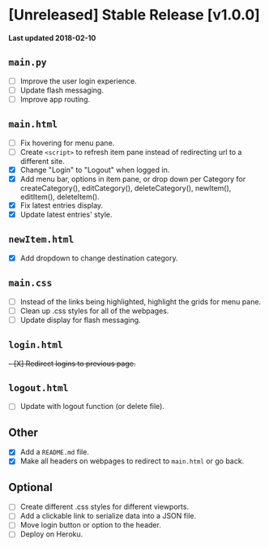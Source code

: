 # [Unreleased] Stable Release [v1.0.0]
#### Last updated 2018-02-10
## `main.py`
- [ ] Improve the user login experience.
- [ ] Update flash messaging.
- [ ] Improve app routing.

## `main.html`
- [ ] Fix hovering for menu pane.
- [ ] Create `<script>` to refresh item pane instead of redirecting url to a different site.
- [X] Change "Login" to "Logout" when logged in.
- [X] Add menu bar, options in item pane, or drop down per Category for createCategory(), editCategory(), deleteCategory(), newItem(), editItem(), deleteItem().
- [X] Fix latest entries display.
- [X] Update latest entries' style.

## `newItem.html`
- [X] Add dropdown to change destination category.

## `main.css`
- [ ] Instead of the links being highlighted, highlight the grids for menu pane.
- [ ] Clean up .css styles for all of the webpages.
- [ ] Update display for flash messaging.

## `login.html`
~~- [X] Redirect logins to previous page.~~

## `logout.html`
- [ ] Update with logout function (or delete file).

## Other
- [X] Add a `README.md` file.
- [X] Make all headers on webpages to redirect to `main.html` or go back.

## Optional
- [ ] Create different .css styles for different viewports.
- [ ] Add a clickable link to serialize data into a JSON file.
- [ ] Move login button or option to the header.
- [ ] Deploy on Heroku.